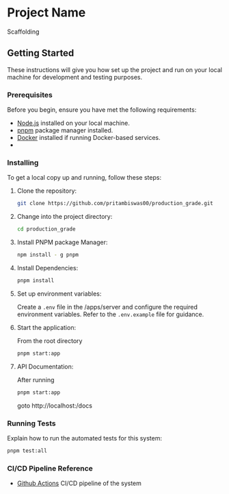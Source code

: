 # Project Name

Scaffolding

## Getting Started

These instructions will give you how set up the project and run on your local machine for development and testing purposes.

### Prerequisites

Before you begin, ensure you have met the following requirements:

- [Node.js](https://nodejs.org/) installed on your local machine.
- [pnpm](https://pnpm.io/) package manager installed.
- [Docker](https://www.docker.com/) installed if running Docker-based services.
-

### Installing

To get a local copy up and running, follow these steps:

1. Clone the repository:

   ```bash
   git clone https://github.com/pritambiswas00/production_grade.git
   ```

2. Change into the project directory:

   ```bash
   cd production_grade
   ```

3. Install PNPM package Manager:

   ```bash
   npm install - g pnpm
   ```

4. Install Dependencies:

   ```bash
   pnpm install
   ```

5. Set up environment variables:

   Create a `.env` file in the <rootDir>/apps/server and configure the required environment variables. Refer to the `.env.example` file for guidance.

6. Start the application:

   From the root directory

   ```bash
   pnpm start:app
   ```

7. API Documentation:

   After running

   ```bash
   pnpm start:app
   ```

   goto http://localhost:<PORT>/docs

### Running Tests

Explain how to run the automated tests for this system:

```bash
pnpm test:all
```

### CI/CD Pipeline Reference

- [Github Actions](https://drive.google.com/file/d/1W35AkRdSuc7NBGalt7qEIvEBpwJGuzrc/view?usp=sharing/) CI/CD pipeline of the system
